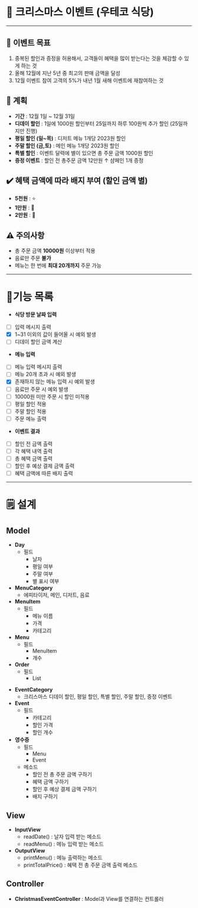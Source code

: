 # 🎉 크리스마스 이벤트 (우테코 식당)

---
## 🎯 이벤트 목표
1. 중복된 할인과 증정을 허용해서, 고객들이 혜택을 많이 받는다는 것을 체감할 수 있게 하는 것
2. 올해 12월에 지난 5년 중 최고의 판매 금액을 달성
3. 12월 이벤트 참여 고객의 5%가 내년 1월 새해 이벤트에 재참여하는 것

## 📅 계획
- **기간** : 12월 1일 ~ 12월 31일
- **디데이 할인** : 1일에 1000원 할인부터 25일까지 하루 100원씩 추가 할인 (25일까지만 진행)
- **평일 할인 (일~목)** : 디저트 메뉴 1개당 2023원 할인
- **주말 할인 (금,토)** : 메인 메뉴 1개당 2023원 할인
- **특별 할인** : 이벤트 달력에 별이 있으면 총 주문 금액 1000원 할인
- **증정 이벤트** : 할인 전 총주문 금액 12만원 ↑ 샴페인 1개 증정

## ✔️ 혜택 금액에 따라 배지 부여 (할인 금액 별)
- **5천원** : ⭐
- **1만원** : 🎄
- **2만원** : 🎅

## ⚠️ 주의사항
- 총 주문 금액 **10000원** 이상부터 적용
- 음료만 주문 **불가**
- 메뉴는 한 번에 **최대 20개까지** 주문 가능
---
# 🚀기능 목록
- **식당 방문 날짜 입력**
- [ ] 입력 메시지 출력
- [x] 1~31 이외의 값이 들어올 시 예외 발생
- [ ] 디데이 할인 금액 계산
- **메뉴 입력**
- [ ] 메뉴 입력 메시지 출력
- [ ] 메뉴 20개 초과 시 예외 발생
- [x] 존재하지 않는 메뉴 입력 시 예외 발생
- [ ] 음료만 주문 시 예외 발생
- [ ] 10000원 미만 주문 시 할인 미적용
- [ ] 평일 할인 적용
- [ ] 주말 할인 적용
- [ ] 주문 메뉴 출력
- **이벤트 결과**
- [ ] 할인 전 금액 출력
- [ ] 각 혜택 내역 출력
- [ ] 총 혜택 금액 출력
- [ ] 할인 후 예상 결제 금액 출력
- [ ] 혜택 금액에 따른 배지 출력
---
# 🗒️ 설계
## **Model**
- **Day**
  - 필드
    - 날자
    - 평일 여부
    - 주말 여부
    - 별 표시 여부
- **MenuCategory**
  - 에피타이저, 메인, 디저트, 음료
- **MenuItem**
  - 필드
    - 메뉴 이름
    - 가격
    - 카테고리
- **Menu**
  - 필드
    - MenuItem
    - 개수
- **Order**
  - 필드
    - List<Menu>
- **EventCategory**
  - 크리스마스 디데이 할인, 평일 할인, 특별 할인, 주말 할인, 증정 이벤트
- **Event**
  - 필드
    - 카테고리
    - 할인 가격
    - 할인 개수
- **영수증**
  - 필드
    - Menu
    - Event
  - 메소드
    - 할인 전 총 주문 금액 구하기
    - 혜택 금액 구하기
    - 할인 후 예상 결제 금액 구하기
    - 배지 구하기
## View
- **InputView**
  - readDate() : 날자 입력 받는 메소드
  - readMenu() : 메뉴 입력 받는 메소드
- **OutputView**
  - printMenu() : 메뉴 출력하는 메소드
  - printTotalPrice() : 혜택 전 총 주문 금액 출력 메소드
## Controller
- **ChristmasEventController** : Model과 View를 연결하는 컨트롤러